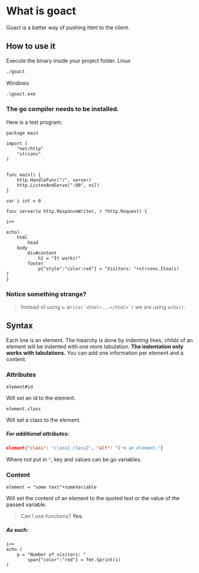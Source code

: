 # What is goact
Goact is a better way of pushing html to the client.

## How to use it

Execute the binary inside your project folder.
Linux
```bash
./goact
```
Windows
```cmd
.\goact.exe
```
### The go compiler needs to be installed.


Here is a test program:

```golang
package main

import (
	"net/http"
	"strconv"
)


func main() {
	http.HandleFunc("/", server)
	http.ListenAndServe(":80", nil)
}

var i int = 0

func server(w http.ResponseWriter, r *http.Request) {

i++

echo(
    html
        head
    body
        div#content
            h1 = "It works!"
        footer
            p{"style":"color:red"} = "Visitors: "+strconv.Itoa(i)
)
}
```

### Notice something strange?
> Instead of using ``w.Write(`<html>...</html>`)`` we are using ``echo()``.

## Syntax
Each line is an element. The hiearchy is done by indenting lines, childs of an element will be indented with one more tabulation.
__The indentation only works with tabulations.__
You can add one information per element and a content.

### Attributes

```
element#id
```
Will set an id to the element.

```
element.class
```
Will set a class to the element.

##### For additional attributes:
```json
element{"class": "class1 class2", "alt": "I'm an element."}
``` 
Where not put in `"`, key and values can be go variables.

### Content
```golang
element = "some text"+someVariable
```
Will set the content of an element to the quoted text or the value of the passed variable.
> Can I use functions?
__Yes.__
##### As such:
```golang
i++
echo (
    p = "Number of visitors: "
        span{"color":"red"} = fmt.Sprint(i)
)
```